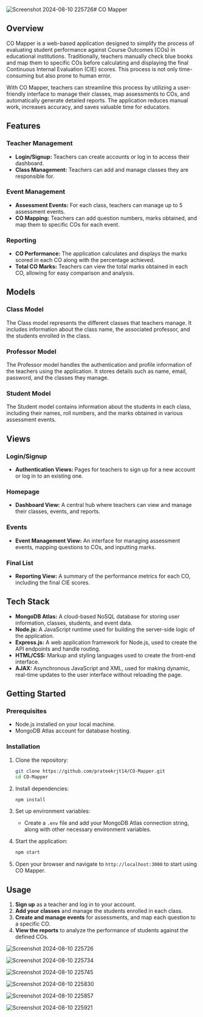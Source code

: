 ![Screenshot 2024-08-10 225726](https://github.com/user-attachments/assets/660dc794-b58c-4d70-ae70-7f1ac1f79ac4)# CO Mapper

## Overview

CO Mapper is a web-based application designed to simplify the process of evaluating student performance against Course Outcomes (COs) in educational institutions. Traditionally, teachers manually check blue books and map them to specific COs before calculating and displaying the final Continuous Internal Evaluation (CIE) scores. This process is not only time-consuming but also prone to human error.

With CO Mapper, teachers can streamline this process by utilizing a user-friendly interface to manage their classes, map assessments to COs, and automatically generate detailed reports. The application reduces manual work, increases accuracy, and saves valuable time for educators.

## Features

### Teacher Management
- **Login/Signup:** Teachers can create accounts or log in to access their dashboard.
- **Class Management:** Teachers can add and manage classes they are responsible for.

### Event Management
- **Assessment Events:** For each class, teachers can manage up to 5 assessment events.
- **CO Mapping:** Teachers can add question numbers, marks obtained, and map them to specific COs for each event.

### Reporting
- **CO Performance:** The application calculates and displays the marks scored in each CO along with the percentage achieved.
- **Total CO Marks:** Teachers can view the total marks obtained in each CO, allowing for easy comparison and analysis.

## Models

### Class Model
The Class model represents the different classes that teachers manage. It includes information about the class name, the associated professor, and the students enrolled in the class.

### Professor Model
The Professor model handles the authentication and profile information of the teachers using the application. It stores details such as name, email, password, and the classes they manage.

### Student Model
The Student model contains information about the students in each class, including their names, roll numbers, and the marks obtained in various assessment events.

## Views

### Login/Signup
- **Authentication Views:** Pages for teachers to sign up for a new account or log in to an existing one.

### Homepage
- **Dashboard View:** A central hub where teachers can view and manage their classes, events, and reports.

### Events
- **Event Management View:** An interface for managing assessment events, mapping questions to COs, and inputting marks.

### Final List
- **Reporting View:** A summary of the performance metrics for each CO, including the final CIE scores.

## Tech Stack

- **MongoDB Atlas:** A cloud-based NoSQL database for storing user information, classes, students, and event data.
- **Node.js:** A JavaScript runtime used for building the server-side logic of the application.
- **Express.js:** A web application framework for Node.js, used to create the API endpoints and handle routing.
- **HTML/CSS:** Markup and styling languages used to create the front-end interface.
- **AJAX:** Asynchronous JavaScript and XML, used for making dynamic, real-time updates to the user interface without reloading the page.

## Getting Started

### Prerequisites
- Node.js installed on your local machine.
- MongoDB Atlas account for database hosting.

### Installation

1. Clone the repository:
   ```bash
   git clone https://github.com/prateekrjt14/CO-Mapper.git
   cd CO-Mapper
   ```

2. Install dependencies:
   ```bash
   npm install
   ```

3. Set up environment variables:
   - Create a `.env` file and add your MongoDB Atlas connection string, along with other necessary environment variables.

4. Start the application:
   ```bash
   npm start
   ```

5. Open your browser and navigate to `http://localhost:3000` to start using CO Mapper.

## Usage

1. **Sign up** as a teacher and log in to your account.
2. **Add your classes** and manage the students enrolled in each class.
3. **Create and manage events** for assessments, and map each question to a specific CO.
4. **View the reports** to analyze the performance of students against the defined COs.

![Screenshot 2024-08-10 225726](https://github.com/user-attachments/assets/46dc533b-b5a3-4376-b6b2-ccbdd7a46e2c)

![Screenshot 2024-08-10 225734](https://github.com/user-attachments/assets/c5d90f2a-6af1-494b-bc1c-6a9114ad0753)

![Screenshot 2024-08-10 225745](https://github.com/user-attachments/assets/eb286bcd-21d0-4a4e-8e16-295ef547793e)

![Screenshot 2024-08-10 225830](https://github.com/user-attachments/assets/9bd48fbd-7318-4181-a8c8-b32a59635ee8)

![Screenshot 2024-08-10 225857](https://github.com/user-attachments/assets/342ebde6-3560-4e51-a805-f2d2fb8deda3)

![Screenshot 2024-08-10 225921](https://github.com/user-attachments/assets/a9188024-05b2-4ae7-9658-5296fa1d4f94)

